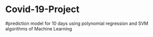 # Covid-19-Project
#prediction model for 10 days using polynomial regression and SVM algorithms of Machine Learning
